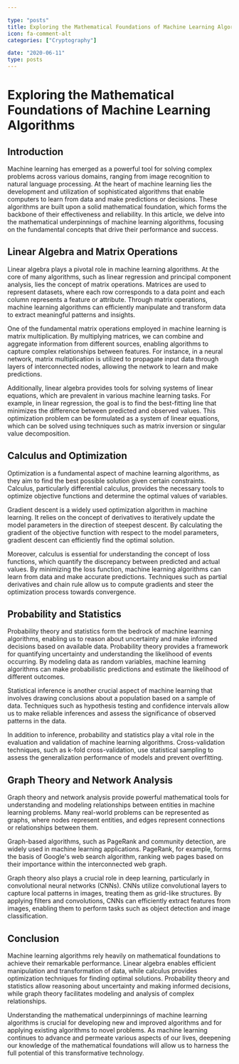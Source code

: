 ```yaml
---

type: "posts"
title: Exploring the Mathematical Foundations of Machine Learning Algorithms
icon: fa-comment-alt
categories: ["Cryptography"]

date: "2020-06-11"
type: posts
---
```





# Exploring the Mathematical Foundations of Machine Learning Algorithms

## Introduction

Machine learning has emerged as a powerful tool for solving complex problems across various domains, ranging from image recognition to natural language processing. At the heart of machine learning lies the development and utilization of sophisticated algorithms that enable computers to learn from data and make predictions or decisions. These algorithms are built upon a solid mathematical foundation, which forms the backbone of their effectiveness and reliability. In this article, we delve into the mathematical underpinnings of machine learning algorithms, focusing on the fundamental concepts that drive their performance and success.

## Linear Algebra and Matrix Operations

Linear algebra plays a pivotal role in machine learning algorithms. At the core of many algorithms, such as linear regression and principal component analysis, lies the concept of matrix operations. Matrices are used to represent datasets, where each row corresponds to a data point and each column represents a feature or attribute. Through matrix operations, machine learning algorithms can efficiently manipulate and transform data to extract meaningful patterns and insights.

One of the fundamental matrix operations employed in machine learning is matrix multiplication. By multiplying matrices, we can combine and aggregate information from different sources, enabling algorithms to capture complex relationships between features. For instance, in a neural network, matrix multiplication is utilized to propagate input data through layers of interconnected nodes, allowing the network to learn and make predictions.

Additionally, linear algebra provides tools for solving systems of linear equations, which are prevalent in various machine learning tasks. For example, in linear regression, the goal is to find the best-fitting line that minimizes the difference between predicted and observed values. This optimization problem can be formulated as a system of linear equations, which can be solved using techniques such as matrix inversion or singular value decomposition.

## Calculus and Optimization

Optimization is a fundamental aspect of machine learning algorithms, as they aim to find the best possible solution given certain constraints. Calculus, particularly differential calculus, provides the necessary tools to optimize objective functions and determine the optimal values of variables.

Gradient descent is a widely used optimization algorithm in machine learning. It relies on the concept of derivatives to iteratively update the model parameters in the direction of steepest descent. By calculating the gradient of the objective function with respect to the model parameters, gradient descent can efficiently find the optimal solution.

Moreover, calculus is essential for understanding the concept of loss functions, which quantify the discrepancy between predicted and actual values. By minimizing the loss function, machine learning algorithms can learn from data and make accurate predictions. Techniques such as partial derivatives and chain rule allow us to compute gradients and steer the optimization process towards convergence.

## Probability and Statistics

Probability theory and statistics form the bedrock of machine learning algorithms, enabling us to reason about uncertainty and make informed decisions based on available data. Probability theory provides a framework for quantifying uncertainty and understanding the likelihood of events occurring. By modeling data as random variables, machine learning algorithms can make probabilistic predictions and estimate the likelihood of different outcomes.

Statistical inference is another crucial aspect of machine learning that involves drawing conclusions about a population based on a sample of data. Techniques such as hypothesis testing and confidence intervals allow us to make reliable inferences and assess the significance of observed patterns in the data.

In addition to inference, probability and statistics play a vital role in the evaluation and validation of machine learning algorithms. Cross-validation techniques, such as k-fold cross-validation, use statistical sampling to assess the generalization performance of models and prevent overfitting.

## Graph Theory and Network Analysis

Graph theory and network analysis provide powerful mathematical tools for understanding and modeling relationships between entities in machine learning problems. Many real-world problems can be represented as graphs, where nodes represent entities, and edges represent connections or relationships between them.

Graph-based algorithms, such as PageRank and community detection, are widely used in machine learning applications. PageRank, for example, forms the basis of Google's web search algorithm, ranking web pages based on their importance within the interconnected web graph.

Graph theory also plays a crucial role in deep learning, particularly in convolutional neural networks (CNNs). CNNs utilize convolutional layers to capture local patterns in images, treating them as grid-like structures. By applying filters and convolutions, CNNs can efficiently extract features from images, enabling them to perform tasks such as object detection and image classification.

## Conclusion

Machine learning algorithms rely heavily on mathematical foundations to achieve their remarkable performance. Linear algebra enables efficient manipulation and transformation of data, while calculus provides optimization techniques for finding optimal solutions. Probability theory and statistics allow reasoning about uncertainty and making informed decisions, while graph theory facilitates modeling and analysis of complex relationships.

Understanding the mathematical underpinnings of machine learning algorithms is crucial for developing new and improved algorithms and for applying existing algorithms to novel problems. As machine learning continues to advance and permeate various aspects of our lives, deepening our knowledge of the mathematical foundations will allow us to harness the full potential of this transformative technology.
